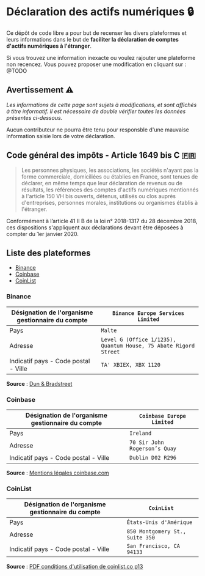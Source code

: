 # Déclaration des actifs numériques 🔒

Ce dépôt de code libre a pour but de recenser les divers plateformes et leurs informations dans le but de **faciliter la déclaration de comptes d'actifs numériques à l'étranger**.

Si vous trouvez une information inexacte ou voulez rajouter une plateforme non recencez. Vous pouvez proposer une modification en cliquant sur : @TODO

## Avertissement ⚠️

*Les informations de cette page sont sujets à modifications, et sont affichés à titre informatif. Il est nécessaire de double vérifier toutes les données présentes ci-dessous.*

Aucun contributeur ne pourra être tenu pour responsble d'une mauvaise information saisie lors de votre déclaration.

## Code général des impôts - Article 1649 bis C 🇫🇷

> Les personnes physiques, les associations, les sociétés n'ayant pas la forme commerciale, domiciliées ou établies en France, sont tenues de déclarer, en même temps que leur déclaration de revenus ou de résultats, les références des comptes d'actifs numériques mentionnés à l'article 150 VH bis ouverts, détenus, utilisés ou clos auprès d'entreprises, personnes morales, institutions ou organismes établis à l'étranger.

Conformément à l’article 41 II B de la loi n° 2018-1317 du 28 décembre 2018, ces dispositions s'appliquent aux déclarations devant être déposées à compter du 1er janvier 2020.

## Liste des plateformes

- [Binance](#binance)
- [Coinbase](#coinbase)
- [CoinList](#coinlist)

### Binance

| Désignation de l'organisme gestionnaire du compte | `Binance Europe Services Limited`                               |
|---------------------------------------------------|----------------------------------------------------------------|
| Pays                                              | `Malte`                                                          |
| Adresse                                           | `Level G (Office 1/1235), Quantum House, 75 Abate Rigord Street` |
| Indicatif pays - Code postal - Ville              | `TA' XBIEX, XBX 1120`                                            |

**Source** : [Dun & Bradstreet](https://www.dnb.com/business-directory/company-profiles.binance_europe_services_limited.32db5cbce39f6f61f84bfc8b1350137d.html)

### Coinbase

| Désignation de l'organisme gestionnaire du compte | `Coinbase Europe Limited`                               |
|---------------------------------------------------|----------------------------------------------------------------|
| Pays                                              | `Ireland`                                                          |
| Adresse                                           | `70 Sir John Rogerson’s Quay` |
| Indicatif pays - Code postal - Ville              | `Dublin D02 R296`                                            |

**Source** : [Mentions légales coinbase.com](https://www.coinbase.com/legal/user_agreement/ireland_europe)

### CoinList

| Désignation de l'organisme gestionnaire du compte | `CoinList`                               |
|---------------------------------------------------|----------------------------------------------------------------|
| Pays                                              | `États-Unis d'Amérique`                                                          |
| Adresse                                           | `850 Montgomery St., Suite 350` |
| Indicatif pays - Code postal - Ville              | `San Francisco, CA 94133`                                            |

**Source** : [PDF conditions d'utilisation de coinlist.co p13](https://coinlist.co/documents/coinlist_terms_of_service.pdf)